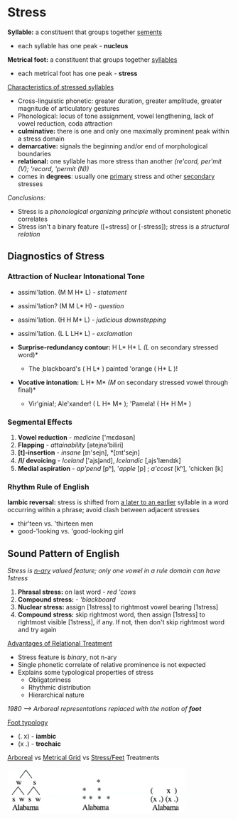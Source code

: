 # Stress

**Syllable:** a constituent that groups together <u>sements</u>

- each syllable has one peak - **nucleus**

**Metrical foot:** a constituent that groups together <u>syllables</u>

- each metrical foot has one peak - **stress**

<u>Characteristics of stressed syllables</u>

- Cross-linguistic phonetic: greater duration, greater amplitude, greater magnitude of articulatory gestures
- Phonological: locus of tone assignment, vowel lengthening, lack of vowel reduction, coda attraction
- **culminative:** there is one and only one maximally prominent peak within a stress domain
- **demarcative:** signals the beginning and/or end of morphological boundaries
- **relational:** one syllable has more stress than another *(re'cord, per'mit (V); 'record, 'permit (N))*
- comes in **degrees**: usually one <u>primary</u> stress and other <u>secondary</u> stresses

*Conclusions:*

- Stress is a *phonological organizing principle* without consistent phonetic correlates
- Stress isn't a binary feature ([+stress] or [-stress]); stress is a *structural relation*

## Diagnostics of Stress

### Attraction of Nuclear Intonational Tone

- assimi'lation. (M M H* L) - *statement*
- assimi'lation? (M M L* H) - *question*
- assimi'lation. (H H M* L) - *judicious downstepping*
- assimi'lation. (L L LH* L) - *exclamation*

- **Surprise-redundancy contour:** H L* H* L   *(L* on secondary stressed word)*
  - The ˌblackboard's ( H L* ) painted 'orange ( H* L )!
- **Vocative intonation:** L H* M*   *(M* on secondary stressed vowel through final)*
  - Vir'ginia!; Ale'xander! ( L H* M* ); 'Pamela! ( H* H M* )

### Segmental Effects

1. **Vowel reduction** - *medicine* ['mɛdəsən]
2. **Flapping** - *attainability* [ətejnə'biliɾi]
3. **[t]-insertion** - *insane* [ɪn'sejn], *[ɪnt'sejn]
4. **/l/ devoicing** - *Iceland* ['ajsl̥ənd], *Icelandic* [ˌajs'lændɪk]
5. **Medial aspiration** - *ap'pend* [pʰ], '*apple* [p] ; *a'ccost* [kʰ], 'chicken [k]

### Rhythm Rule of English

**Iambic reversal:** stress is shifted from <u>a later to an earlier</u> syllable in a word occurring within a phrase; avoid clash between adjacent stresses

- thir'teen vs. 'thirteen men
- good-'looking vs. 'good-looking girl

## Sound Pattern of English

*Stress is <u>n-ary</u> valued feature; only one vowel in a rule domain can have 1stress*

1. **Phrasal stress:** on last word - *red 'cows*
2. **Compound stress:** - *'blackboard*
3. **Nuclear stress:** assign [1stress] to rightmost vowel bearing [1stress]
4. **Compound stress:** skip rightmost word, then assign [1stress] to rightmost visible [1stress], if any. If not, then don't skip rightmost word and try again

<u>Advantages of Relational Treatment</u>

- Stress feature is *binary*, not n-ary
- Single phonetic correlate of relative prominence is not expected
- Explains some typological properties of stress
  - Obligatoriness
  - Rhythmic distribution
  - Hierarchical nature

*1980 ⟶ Arboreal representations replaced with the notion of **foot***

<u>Foot typology</u>

- (. x) - **iambic**
- (x .) - **trochaic**

<u>Arboreal</u> vs <u>Metrical Grid</u> vs <u>Stress/Feet</u> Treatments

<img src="images/24stress-treatments.png" alt="vc" style="width:400px;" />

